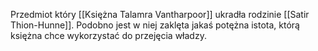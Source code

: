 Przedmiot który [[Księżna Talamra Vantharpoor]] ukradła rodzinie [[Satir Thion-Hunne]]. Podobno jest w niej zaklęta jakaś potężna istota, którą księżna chce wykorzystać do przejęcia władzy.

